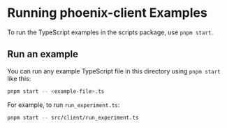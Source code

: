 # Running phoenix-client Examples

To run the TypeScript examples in the scripts package, use `pnpm start`.

## Run an example

You can run any example TypeScript file in this directory using `pnpm start` like this:

```sh
pnpm start -- <example-file>.ts
```

For example, to run `run_experiment.ts`:

```sh
pnpm start -- src/client/run_experiment.ts
```
